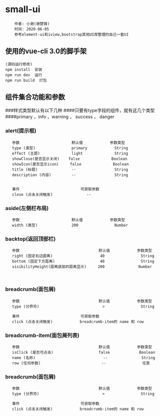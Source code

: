 # small-ui

```
    作者: 小谢(谢楚锋)
    时间: 2020-06-05
    参考element-ui和iview,bootstrap其他UI库整理的自己一套UI
```

## 使用的vue-cli 3.0的脚手架
```
(源码运行修改)
npm install  安装
npm run dev  运行
npm run build  打包
```

## 组件集合功能和参数

###样式类型默认有以下几种
####只要有type字段的组件，就有这几个类型
####primary ，info ，warning ， success ， danger




### alert(提示框)
```
   参数                       默认值            参数类型
   type (类型)                primary            String  
   effect (主题)              light              String
   showClose(是否显示关闭)    false              Boolean
   showIcon(是否显示icon)     false              Boolean   
   title (标题)               --                 String
   description (内容)         --                 String
   
   
   事件                           可获取参数
   close (点击关闭触发)               --
```


### aside(左侧栏布局)
```
   参数                       默认值            参数类型
   width (类型)               200                Number  
```


### backtop(返回顶部栏)
```
   参数                                   默认值            参数类型
   right (固定右边距离)                     40                String  
   bottom (固定下方距离)                    40                String 
   visibilityHeight(距离底部的距离显示)     200               Number
   
   
```

### breadcrumb(面包屑)
```
   参数                                   默认值            参数类型
   type (分界符)                            >                String  
   
   事件                           可获取参数
   click (点击关闭触发)            breadcrumb-item的 name 和 row
```

### breadcrumb-item(面包屑列表)
```
   参数                                   默认值            参数类型
   isClick (是否可点击)                    false             Boolean  
   name (名称)                              --               String
   row (任何参数)                           --                任意
```

### breadcrumb(面包屑)
```
   参数                                   默认值            参数类型
   type (分界符)                            >                String  
   
   事件                           可获取参数
   click (点击关闭触发)            breadcrumb-item的 name 和 row
```




























